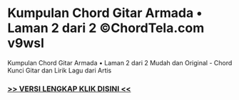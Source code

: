 
 # Kumpulan Chord Gitar Armada • Laman 2 dari 2 ©ChordTela.com v9wsl


Kumpulan Chord Gitar Armada • Laman 2 dari 2 Mudah dan Original - Chord Kunci Gitar dan Lirik Lagu dari Artis

###  <a href="https://shortlighzx.web.app?sq=Kumpulan Chord Gitar Armada • Laman 2 dari 2 ©ChordTela.com"> >> VERSI LENGKAP KLIK DISINI << </a>
